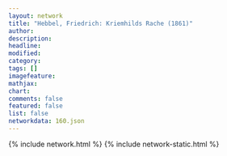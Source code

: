```yaml
---
layout: network
title: "Hebbel, Friedrich: Kriemhilds Rache (1861)"
author:
description:
headline:
modified:
category:
tags: []
imagefeature: 
mathjax: 
chart: 
comments: false
featured: false
list: false
networkdata: 160.json
---
```

{% include network.html %}
{% include network-static.html %}
